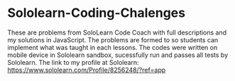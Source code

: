 # Sololearn-Coding-Chalenges
These are problems from SoloLearn Code Coach with full descriptions and my solutions in JavaScript. The problems are formed to so students can implement what was taught in each lessons. The codes were written on mobile device in Sololearn sandbox, sucessfully run and passes all tests by Sololearn. 
The link to my profile at Sololearn: https://www.sololearn.com/Profile/8256248/?ref=app
